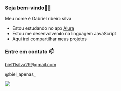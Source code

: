 ### Seja bem-vindo🤠🤙

Meu nome é Gabriel ribeiro silva

- Estou estudando no app [Alura](https://www.alura.com.br)
- Estou me desenvolvendo na linguagem JavaScript
- Aqui irei compartilhar meus projetos

### Entre em contato 📫

biel11silva29@gmail.com

@biel_apenas_

![](https://tenor.com/pt-BR/view/vinicius-jr-vini-jr-brazil-goal-celebration-gif-25209738)


